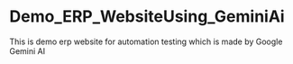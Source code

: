 # Demo_ERP_WebsiteUsing_GeminiAi
This is demo erp website for automation testing which is made by Google Gemini AI
